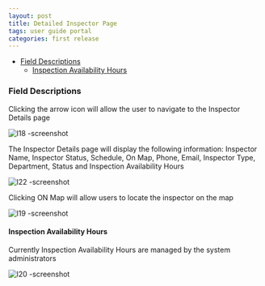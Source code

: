 ```yaml
---
layout: post
title: Detailed Inspector Page
tags: user guide portal
categories: first release
---
```


- [Field Descriptions](#-Field-Descriptions)
  * [Inspection Availability Hours](#-Inspection-Availability-Hours)
    
<link rel="stylesheet" href="/User-Guide-Portal/styles.css">

### Field Descriptions <a name="-Field-Descriptions"></a>

Clicking the arrow icon will allow the user to navigate to the Inspector Details page

![I18 -screenshot](https://user-images.githubusercontent.com/81990744/119042869-6b300f00-b986-11eb-9b9a-7df1faea50e4.png)

The Inspector Details page will display the following information: Inspector Name, Inspector Status, Schedule, On Map, Phone, Email, Inspector Type, Department, Status and Inspection Availability Hours

![I22 -screenshot](https://user-images.githubusercontent.com/81990744/119042094-64ed6300-b985-11eb-8097-01b3da9da46b.png)

Clicking ON Map will allow users to locate the inspector on the map

![I19 -screenshot](https://user-images.githubusercontent.com/81990744/119042448-d75e4300-b985-11eb-9254-acee18e7034c.png)

#### Inspection Availability Hours <a name="-Inspection-Availability-Hours"></a>

Currently Inspection Availability Hours are managed by the system administrators

![I20 -screenshot](https://user-images.githubusercontent.com/81990744/119042487-e9d87c80-b985-11eb-91de-82cc68b08928.png)



